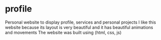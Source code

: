 # profile
Personal website to display profile, services and personal projects I like this website because its layout is very beautiful and it has beautiful animations and movements The website was built using (html, css, js)
